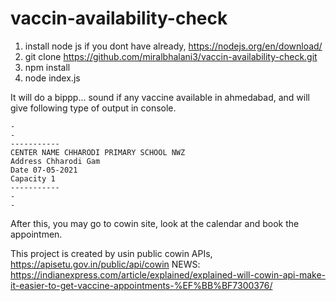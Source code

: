 # vaccin-availability-check

1. install node js if you dont have already, https://nodejs.org/en/download/
2. git clone https://github.com/miralbhalani3/vaccin-availability-check.git
3. npm install
4. node index.js


It will do a bippp... sound if any vaccine available in ahmedabad, and will give following type of output in console.
```
-
-
-----------
CENTER NAME CHHARODI PRIMARY SCHOOL NWZ
Address Chharodi Gam
Date 07-05-2021
Capacity 1
-----------
-
-
```

After this, you may go to cowin site, look at the calendar and book the appointmen.

This project is created by usin public cowin APIs, https://apisetu.gov.in/public/api/cowin
NEWS: https://indianexpress.com/article/explained/explained-will-cowin-api-make-it-easier-to-get-vaccine-appointments-%EF%BB%BF7300376/
